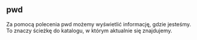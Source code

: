  ## pwd
  Za pomocą polecenia pwd możemy wyświetlić informację, gdzie jesteśmy. To znaczy ścieżkę do katalogu, w którym aktualnie się znajdujemy.
